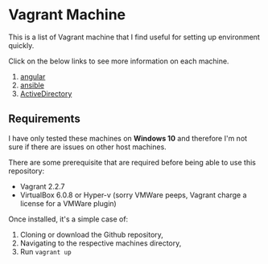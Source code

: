 # Vagrant Machine

This is a list of Vagrant machine that I find useful for setting up environment quickly.

Click on the below links to see more information on each machine.

1. [angular](angular/README.md)
2. [ansible](ansible/README.md)
3. [ActiveDirectory](ActiveDirectory/README.md)

## Requirements

I have only tested these machines on **Windows 10** and therefore I'm not sure if there are issues on other host machines.

There are some prerequisite that are required before being able to use this repository:

- Vagrant 2.2.7
- VirtualBox 6.0.8 or Hyper-v (sorry VMWare peeps, Vagrant charge a license for a VMWare plugin)

Once installed, it's a simple case of:
1. Cloning or download the Github repository, 
2. Navigating to the respective machines directory,
3. Run `vagrant up`

